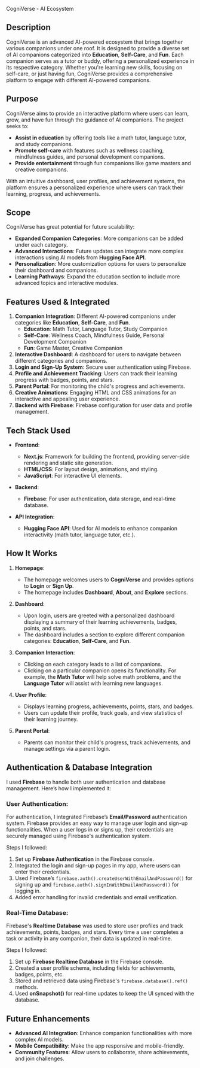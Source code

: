 CogniVerse - AI Ecosystem

## Description

CogniVerse is an advanced AI-powered ecosystem that brings together various companions under one roof. It is designed to provide a diverse set of AI companions categorized into **Education**, **Self-Care**, and **Fun**. Each companion serves as a tutor or buddy, offering a personalized experience in its respective category. Whether you're learning new skills, focusing on self-care, or just having fun, CogniVerse provides a comprehensive platform to engage with different AI-powered companions.

## Purpose

CogniVerse aims to provide an interactive platform where users can learn, grow, and have fun through the guidance of AI companions. The project seeks to:

- **Assist in education** by offering tools like a math tutor, language tutor, and study companions.
- **Promote self-care** with features such as wellness coaching, mindfulness guides, and personal development companions.
- **Provide entertainment** through fun companions like game masters and creative companions.
  
With an intuitive dashboard, user profiles, and achievement systems, the platform ensures a personalized experience where users can track their learning, progress, and achievements.

## Scope

CogniVerse has great potential for future scalability:

- **Expanded Companion Categories**: More companions can be added under each category.
- **Advanced Interactions**: Future updates can integrate more complex interactions using AI models from **Hugging Face API**.
- **Personalization**: More customization options for users to personalize their dashboard and companions.
- **Learning Pathways**: Expand the education section to include more advanced topics and interactive modules.

## Features Used & Integrated

1. **Companion Integration**: Different AI-powered companions under categories like **Education**, **Self-Care**, and **Fun**.
   - **Education**: Math Tutor, Language Tutor, Study Companion
   - **Self-Care**: Wellness Coach, Mindfulness Guide, Personal Development Companion
   - **Fun**: Game Master, Creative Companion
2. **Interactive Dashboard**: A dashboard for users to navigate between different categories and companions.
3. **Login and Sign-Up System**: Secure user authentication using Firebase.
4. **Profile and Achievement Tracking**: Users can track their learning progress with badges, points, and stars.
5. **Parent Portal**: For monitoring the child's progress and achievements.
6. **Creative Animations**: Engaging HTML and CSS animations for an interactive and appealing user experience.
7. **Backend with Firebase**: Firebase configuration for user data and profile management.

## Tech Stack Used

- **Frontend**:
  - **Next.js**: Framework for building the frontend, providing server-side rendering and static site generation.
  - **HTML/CSS**: For layout design, animations, and styling.
  - **JavaScript**: For interactive UI elements.
  
- **Backend**:
  - **Firebase**: For user authentication, data storage, and real-time database.
  
- **API Integration**:
  - **Hugging Face API**: Used for AI models to enhance companion interactivity (math tutor, language tutor, etc.).

## How It Works

1. **Homepage**:
   - The homepage welcomes users to **CogniVerse** and provides options to **Login** or **Sign Up**.
   - The homepage includes **Dashboard**, **About**, and **Explore** sections.
   
2. **Dashboard**:
   - Upon login, users are greeted with a personalized dashboard displaying a summary of their learning achievements, badges, points, and stars.
   - The dashboard includes a section to explore different companion categories: **Education**, **Self-Care**, and **Fun**.
   
3. **Companion Interaction**:
   - Clicking on each category leads to a list of companions.
   - Clicking on a particular companion opens its functionality. For example, the **Math Tutor** will help solve math problems, and the **Language Tutor** will assist with learning new languages.

4. **User Profile**:
   - Displays learning progress, achievements, points, stars, and badges.
   - Users can update their profile, track goals, and view statistics of their learning journey.

5. **Parent Portal**:
   - Parents can monitor their child's progress, track achievements, and manage settings via a parent login.


## Authentication & Database Integration

I used **Firebase** to handle both user authentication and database management. Here’s how I implemented it:

### User Authentication:
For authentication, I integrated Firebase’s **Email/Password** authentication system. Firebase provides an easy way to manage user login and sign-up functionalities. When a user logs in or signs up, their credentials are securely managed using Firebase's authentication system.

Steps I followed:
1. Set up **Firebase Authentication** in the Firebase console.
2. Integrated the login and sign-up pages in my app, where users can enter their credentials.
3. Used Firebase’s `firebase.auth().createUserWithEmailAndPassword()` for signing up and `firebase.auth().signInWithEmailAndPassword()` for logging in.
4. Added error handling for invalid credentials and email verification.

### Real-Time Database:
Firebase's **Realtime Database** was used to store user profiles and track achievements, points, badges, and stars. Every time a user completes a task or activity in any companion, their data is updated in real-time.

Steps I followed:
1. Set up **Firebase Realtime Database** in the Firebase console.
2. Created a user profile schema, including fields for achievements, badges, points, etc.
3. Stored and retrieved data using Firebase's `firebase.database().ref()` methods.
4. Used **onSnapshot()** for real-time updates to keep the UI synced with the database.

## Future Enhancements

- **Advanced AI Integration**: Enhance companion functionalities with more complex AI models.
- **Mobile Compatibility**: Make the app responsive and mobile-friendly.
- **Community Features**: Allow users to collaborate, share achievements, and join challenges.

